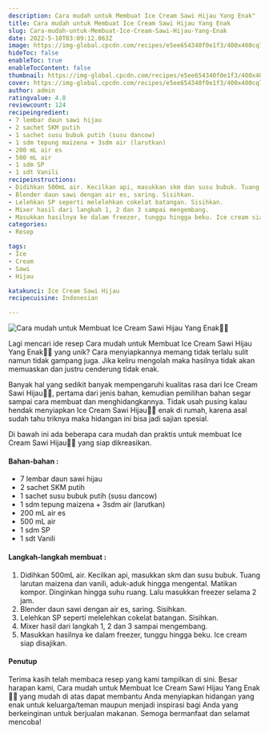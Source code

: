 ```yaml
---
description: Cara mudah untuk Membuat Ice Cream Sawi Hijau Yang Enak"
title: Cara mudah untuk Membuat Ice Cream Sawi Hijau Yang Enak
slug: Cara-mudah-untuk-Membuat-Ice-Cream-Sawi-Hijau-Yang-Enak
date: 2022-5-10T03:09:12.063Z
image: https://img-global.cpcdn.com/recipes/e5ee654340f0e1f3/400x400cq70/photo.jpg
hideToc: false
enableToc: true
enableTocContent: false
thumbnail: https://img-global.cpcdn.com/recipes/e5ee654340f0e1f3/400x400cq70/photo.jpg
cover: https://img-global.cpcdn.com/recipes/e5ee654340f0e1f3/400x400cq70/photo.jpg
author: admin
ratingvalue: 4.8
reviewcount: 124
recipeingredient:
- 7 lembar daun sawi hijau
- 2 sachet SKM putih
- 1 sachet susu bubuk putih (susu dancow)
- 1 sdm tepung maizena + 3sdm air (larutkan)
- 200 mL air es
- 500 mL air
- 1 sdm SP
- 1 sdt Vanili
recipeinstructions:
- Didihkan 500mL air. Kecilkan api, masukkan skm dan susu bubuk. Tuang larutan maizena dan vanili, aduk-aduk hingga mengental. Matikan kompor. Dinginkan hingga suhu ruang. Lalu masukkan freezer selama 2 jam.
- Blender daun sawi dengan air es, saring. Sisihkan.
- Lelehkan SP seperti melelehkan cokelat batangan. Sisihkan.
- Mixer hasil dari langkah 1, 2 dan 3 sampai mengembang.
- Masukkan hasilnya ke dalam freezer, tunggu hingga beku. Ice cream siap disajikan.
categories:
- Resep

tags:
- Ice
- Cream
- Sawi
- Hijau

katakunci: Ice Cream Sawi Hijau
recipecuisine: Indonesian

---
```


![Cara mudah untuk Membuat Ice Cream Sawi Hijau Yang Enak👩‍🍳](https://img-global.cpcdn.com/recipes/e5ee654340f0e1f3/400x400cq70/photo.jpg)

Lagi mencari ide resep Cara mudah untuk Membuat Ice Cream Sawi Hijau Yang Enak👩‍🍳 yang unik? Cara menyiapkannya memang tidak terlalu sulit namun tidak gampang juga. Jika keliru mengolah maka hasilnya tidak akan memuaskan dan justru cenderung tidak enak.

Banyak hal yang sedikit banyak mempengaruhi kualitas rasa dari Ice Cream Sawi Hijau👩‍🍳, pertama dari jenis bahan, kemudian pemilihan bahan segar sampai cara membuat dan menghidangkannya. Tidak usah pusing kalau hendak menyiapkan Ice Cream Sawi Hijau👩‍🍳 enak di rumah, karena asal sudah tahu triknya maka hidangan ini bisa jadi sajian spesial.

Di bawah ini ada beberapa cara mudah dan praktis untuk membuat Ice Cream Sawi Hijau👩‍🍳 yang siap dikreasikan.

<!--inarticleads1-->

#### Bahan-bahan :

- 7 lembar daun sawi hijau
- 2 sachet SKM putih
- 1 sachet susu bubuk putih (susu dancow)
- 1 sdm tepung maizena + 3sdm air (larutkan)
- 200 mL air es
- 500 mL air
- 1 sdm SP
- 1 sdt Vanili

<!--inarticleads2-->

#### Langkah-langkah membuat :

1. Didihkan 500mL air. Kecilkan api, masukkan skm dan susu bubuk. Tuang larutan maizena dan vanili, aduk-aduk hingga mengental. Matikan kompor. Dinginkan hingga suhu ruang. Lalu masukkan freezer selama 2 jam.
1. Blender daun sawi dengan air es, saring. Sisihkan.
1. Lelehkan SP seperti melelehkan cokelat batangan. Sisihkan.
1. Mixer hasil dari langkah 1, 2 dan 3 sampai mengembang.
1. Masukkan hasilnya ke dalam freezer, tunggu hingga beku. Ice cream siap disajikan.

#### Penutup

Terima kasih telah membaca resep yang kami tampilkan di sini. Besar harapan kami, Cara mudah untuk Membuat Ice Cream Sawi Hijau Yang Enak👩‍🍳 yang mudah di atas dapat membantu Anda menyiapkan hidangan yang enak untuk keluarga/teman maupun menjadi inspirasi bagi Anda yang berkeinginan untuk berjualan makanan. Semoga bermanfaat dan selamat mencoba!